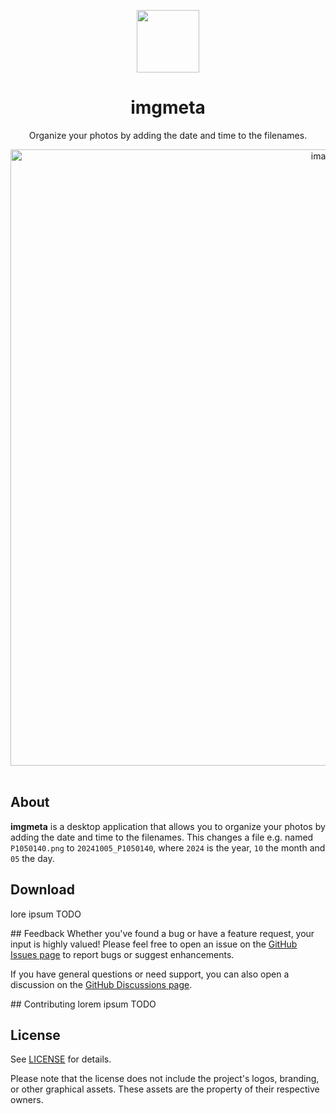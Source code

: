 <p align="center">
    <div align="center">
        <img src="electron/src/renderer/src/assets/images/AppLogo.png" height="100px">
    </div>
    <h1 align="center">imgmeta</h1>
    <p align="center">
        Organize your photos by adding the date and time to the filenames.
    </p>
</p>


<div align="center">
    <img width="986" alt="image" src="https://github.com/user-attachments/assets/2e8e46d3-1ca2-4cb8-b499-4db7ecc88c26">
</div>

<br>

## About
**imgmeta** is a desktop application that allows you to organize your photos by adding the date and time
to the filenames. This changes a file e.g. named `P1050140.png` to `20241005_P1050140`, where `2024` is the year, 
`10` the month and `05` the day.

## Download
lore ipsum TODO

## Feedback
Whether you've found a bug or have a feature request, your input is highly valued! 
Please feel free to open an issue on the [GitHub Issues page](https://github.com/codeofandrin/imgmeta/issues) 
to report bugs or suggest enhancements.

If you have general questions or need support, you can also open a discussion on the
[GitHub Discussions page](https://github.com/codeofandrin/imgmeta/discussions).

## Contributing
lorem ipsum TODO

## License
See [LICENSE](./LICENSE) for details.

Please note that the license does not include the project's logos, branding, or other graphical assets. 
These assets are the property of their respective owners.
